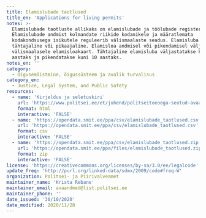 ```yaml
---
title: Elamislubade taotlused
title_en: 'Applications for living permits'
notes: >-
  Elamislubade taotluste allikaks on elamislubade ja töölubade register.
  Elamislubade andmist kolmandate riikide kodanikele ja määratlemata
  kodakondsusega isikutele reguleerib välismaalaste seadus. Elamisluba võib olla
  tähtajaline või pikaajaline. Elamisloa andmisel või pikendamisel väljastatakse
  välismaalasele elamisloakaart. Tähtajaline elamisluba väljastatakse kuni 5
  aastaks ja pikendatakse kuni 10 aastaks.
notes_en: ''
category:
  - Õigusemõistmine, õigussüsteem ja avalik turvalisus
category_en:
  - Justice, Legal System, and Public Safety
resources:
  - name: 'Kirjeldus ja seletuskiri'
    url: 'https://www.politsei.ee/et/juhend/politseitoeoega-seotud-avaandmed/elamislubade-taotlused'
    format: html
    interactive: 'FALSE'
  - name: 'https://opendata.smit.ee/ppa/csv/elamislubade_taotlused.csv'
    url: 'https://opendata.smit.ee/ppa/csv/elamislubade_taotlused.csv'
    format: csv
    interactive: 'FALSE'
  - name: 'https://opendata.smit.ee/ppa/csv/elamislubade_taotlused.zip'
    url: 'https://opendata.smit.ee/ppa/files/elamislubade_taotlused.zip'
    format: zip
    interactive: 'FALSE'
license: 'https://creativecommons.org/licenses/by-sa/3.0/ee/legalcode'
update_freq: 'http://purl.org/linked-data/sdmx/2009/code#freq-W'
organization: Politsei- ja Piirivalveamet
maintainer_name: 'Krista Rebane'
maintainer_email: avaandmed@list.politsei.ee
maintainer_phone: ''
date_issued: '30/10/2020'
date_modified: 2020/11/28
---
```

